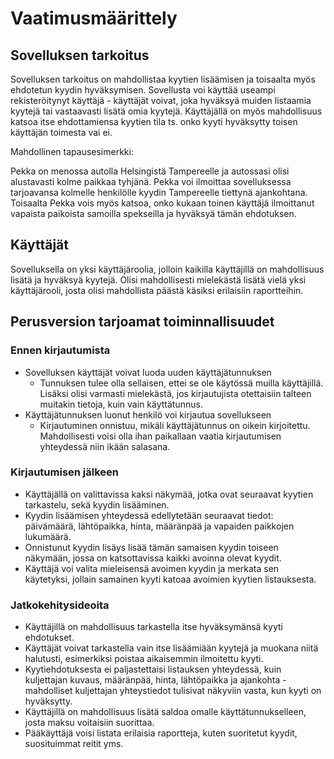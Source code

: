 <h1> Vaatimusmäärittely </h1>
<h2> Sovelluksen tarkoitus </h2>
Sovelluksen tarkoitus on mahdollistaa kyytien lisäämisen ja toisaalta myös ehdotetun kyydin hyväksymisen. Sovellusta voi käyttää useampi rekisteröitynyt käyttäjä - käyttäjät voivat, joka hyväksyä muiden listaamia kyytejä tai vastaavasti lisätä omia kyytejä. Käyttäjällä on myös mahdollisuus katsoa itse ehdottamiensa kyytien tila ts. onko kyyti hyväksytty toisen käyttäjän toimesta vai ei.  

Mahdollinen tapausesimerkki: 

Pekka on menossa autolla Helsingistä Tampereelle ja autossasi olisi alustavasti kolme paikkaa tyhjänä. Pekka voi ilmoittaa sovelluksessa tarjoavansa kolmelle henkilölle kyydin Tampereelle tiettynä ajankohtana. Toisaalta Pekka vois myös katsoa, onko kukaan toinen käyttäjä ilmoittanut vapaista paikoista samoilla spekseilla ja hyväksyä tämän ehdotuksen.  
<h2> Käyttäjät </h2>
Sovelluksella on yksi käyttäjäroolia, jolloin kaikilla käyttäjillä on mahdollisuus lisätä ja hyväksyä kyytejä. Olisi mahdollisesti mielekästä lisätä vielä yksi käyttäjärooli, josta olisi mahdollista päästä käsiksi erilaisiin raportteihin.
<h2> Perusversion tarjoamat toiminnallisuudet </h2>
<h3> Ennen kirjautumista </h3>

- Sovelluksen käyttäjät voivat luoda uuden käyttäjätunnuksen
  - Tunnuksen tulee olla sellaisen, ettei se ole käytössä muilla käyttäjillä. Lisäksi olisi varmasti mielekästä, jos kirjautujista otettaisiin talteen muitakin tietoja, kuin vain käyttätunnus.
- Käyttäjätunnuksen luonut henkilö voi kirjautua sovellukseen
  - Kirjautuminen onnistuu, mikäli käyttäjätunnus on oikein kirjoitettu. Mahdollisesti voisi olla ihan paikallaan vaatia kirjautumisen yhteydessä niin ikään salasana.
 <h3> Kirjautumisen jälkeen </h3>
 
- Käyttäjällä on valittavissa kaksi näkymää, jotka ovat seuraavat kyytien tarkastelu, sekä kyydin lisääminen. 
- Kyydin lisäämisen yhteydessä edellytetään seuraavat tiedot: päivämäärä, lähtöpaikka, hinta, määränpää ja vapaiden paikkojen lukumäärä.
- Onnistunut kyydin lisäys lisää tämän samaisen kyydin toiseen näkymään, jossa on katsottavissa kaikki avoinna olevat kyydit.
- Käyttäjä voi valita mieleisensä avoimen kyydin ja merkata sen käytetyksi, jollain samainen kyyti katoaa avoimien kyytien listauksesta.

<h3> Jatkokehitysideoita </h3>

- Käyttäjillä on mahdollisuus tarkastella itse hyväksymänsä kyyti ehdotukset.
- Käyttäjät voivat tarkastella vain itse lisäämiään kyytejä ja muokana niitä halutusti, esimerkiksi poistaa aikaisemmin ilmoitettu kyyti.
- Kyytiehdotuksesta ei paljastettaisi listauksen yhteydessä, kuin kuljettajan kuvaus, määränpää, hinta, lähtöpaikka ja ajankohta - mahdolliset kuljettajan yhteystiedot tulisivat näkyviin vasta, kun kyyti on hyväksytty.
- Käyttäjillä on mahdollisuus lisätä saldoa omalle käyttätunnukselleen, josta maksu voitaisiin suorittaa. 
- Pääkäyttäjä voisi listata erilaisia raportteja, kuten suoritetut kyydit, suosituimmat reitit yms.
